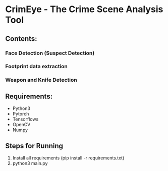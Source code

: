 # CrimEye - The Crime Scene Analysis Tool

## Contents:

### Face Detection (Suspect Detection)
### Footprint data extraction
### Weapon and Knife Detection

## Requirements:

<ul>
  <li>Python3</li>
  <li>Pytorch</li>
  <li>Tensorflows</li>
  <li>OpenCV</li>
  <li>Numpy</li>
</ul>

## Steps for Running
<ol>
  <li>Install all requirements (pip install -r requirements.txt)</li>
  <li>python3 main.py</li>
</ol>
